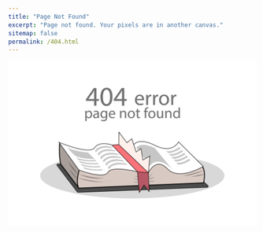 ```yaml
---
title: "Page Not Found"
excerpt: "Page not found. Your pixels are in another canvas."
sitemap: false
permalink: /404.html
---
```


![404 Image](/assets/img/404page.jpg)
